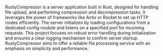 RustyCompressor is a server application built in Rust, designed for handling file upload, and performing compression and decompression tasks. It leverages the power of frameworks like Actix or Rocket to set up HTTP routes efficiently. The server initializes by loading configurations from a dedicated config module and listens on a specified port for incoming requests. This project focuses on robust error handling during initialization and ensures a clear logging mechanism to confirm server startup. RustyCompressor aims to offer a reliable file processing service with an emphasis on simplicity and performance.